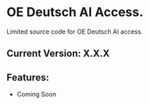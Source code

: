 # OE Deutsch AI Access.
Limited source code for OE Deutsch AI access.


## Current Version: X.X.X

## Features:
 - Coming Soon
